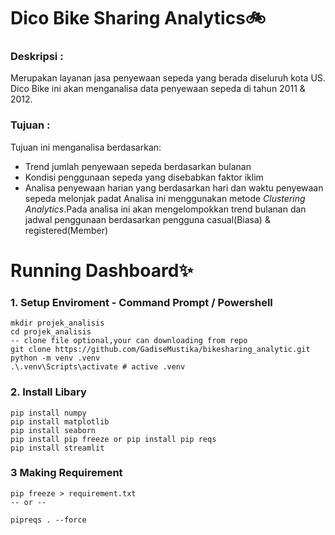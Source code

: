 # Dico Bike Sharing Analytics🚲

### Deskripsi :
Merupakan layanan jasa penyewaan sepeda yang berada diseluruh kota US. Dico Bike ini akan menganalisa data penyewaan sepeda di tahun 2011 & 2012. 

### Tujuan :
Tujuan ini menganalisa berdasarkan:   
 - Trend jumlah penyewaan sepeda berdasarkan bulanan
 - Kondisi penggunaan sepeda yang disebabkan faktor iklim
 - Analisa penyewaan harian yang berdasarkan hari dan waktu penyewaan sepeda melonjak padat
Analisa ini menggunakan metode *Clustering Analytics*.Pada analisa ini akan mengelompokkan trend bulanan dan jadwal penggunaan berdasarkan pengguna casual(Biasa) & registered(Member)

# Running Dashboard✨

### 1. Setup Enviroment - Command Prompt / Powershell
```
mkdir projek_analisis
cd projek_analisis
-- clone file optional,your can downloading from repo
git clone https://github.com/GadiseMustika/bikesharing_analytic.git
python -m venv .venv
.\.venv\Scripts\activate # active .venv
```
### 2. Install Libary 
```
pip install numpy
pip install matplotlib
pip install seaborn
pip install pip freeze or pip install pip reqs
pip install streamlit
```
### 3 Making Requirement
```
pip freeze > requirement.txt
-- or --

pipreqs . --force
```


